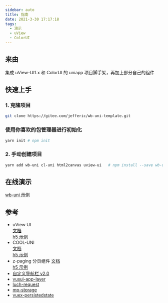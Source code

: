 ```yaml
---
sidebar: auto
title: 指南
date: 2021-3-30 17:17:18
tags:
  - 演示
  - uView
  - ColorUI
---
```


## 来由

集成 uView-UI1.x 和 ColorUI 的 uniapp 项目脚手架，再加上部分自己的组件

## 快速上手

### 1. 克隆项目

```sh
git clone https://gitee.com/jefferic/wb-uni-template.git
```

### 使用你喜欢的包管理器进行初始化

```sh
yarn init # npm init
```

### 2. 手动创建项目

```sh
yarn add wb-uni cl-uni html2canvas uview-ui   # npm install --save wb-uni cl-uni html2canvas uview-ui
```

## 在线演示

[wb-uni 示例](https://jefferic.gitee.io/wb-uni-doc/demo/)

## 参考

- uView UI  
  [文档](https://uviewui.com/)  
  [h5 示例](https://h5.uviewui.com/)
- COOL-UNI  
  [文档](https://docs.cool-js.com/uni/)  
  [h5 示例](https://uni-demo.cool-js.com/)
- z-paging 分页组件
  [文档](http://z-paging.com)  
  [h5 示例](http://www.zxlee.cn/github/uni-z-paging/demo/)
- [自定义导航栏 v2.0](https://ext.dcloud.net.cn/plugin?id=974)
- [vusui-app-layer](https://vusui.github.io/#/app/layer)
- [luch-request](https://ext.dcloud.net.cn/plugin?id=392)
- [mp-storage](https://ext.dcloud.net.cn/plugin?id=280)
- [vuex-persistedstate](https://www.npmjs.com/package/vuex-persistedstate)
